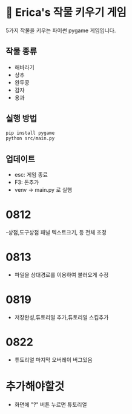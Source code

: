 
# 🌱 Erica's 작물 키우기 게임

5가지 작물을 키우는 파이썬 pygame 게임입니다.

## 작물 종류
- 해바라기
- 상추
- 완두콩
- 감자
- 용과
  
## 실행 방법
```bash
pip install pygame
python src/main.py
```

## 업데이트
- esc: 게임 종료
- F3: 돈추가
- venv -> main.py 로 실행 

# 0812
-상점,도구상점 패널 텍스트크기, 등 전체 조정

# 0813
- 파일을 상대경로를 이용하여 불러오게 수정

# 0819
- 저장완성,튜토리얼 추가,튜토리얼 스킵추가

# 0822
- 튜토리얼 마지막 오버레이 버그있음

# 추가해야할것
- 화면에 "?" 버튼 누르면 튜토리얼
